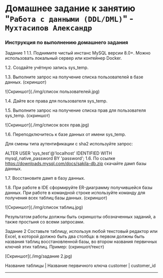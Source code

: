 # Домашнее задание к занятию "`Работа с данными (DDL/DML)`" - `Мухтасипов Александр`


### Инструкция по выполнению домашнего задания

Задание 1
1.1. Поднимите чистый инстанс MySQL версии 8.0+. Можно использовать локальный сервер или контейнер Docker.

1.2. Создайте учётную запись sys_temp.

1.3. Выполните запрос на получение списка пользователей в базе данных. (скриншот)

![Скриншот](./img/список пользователей.jpg)

1.4. Дайте все права для пользователя sys_temp.

1.5. Выполните запрос на получение списка прав для пользователя sys_temp. (скриншот)

![Скриншот](./img/список всех прав.jpg)

1.6. Переподключитесь к базе данных от имени sys_temp.

Для смены типа аутентификации с sha2 используйте запрос:

ALTER USER 'sys_test'@'localhost' IDENTIFIED WITH mysql_native_password BY 'password';
1.6. По ссылке https://downloads.mysql.com/docs/sakila-db.zip скачайте дамп базы данных.

1.7. Восстановите дамп в базу данных.

1.8. При работе в IDE сформируйте ER-диаграмму получившейся базы данных. При работе в командной строке используйте команду для получения всех таблиц базы данных. (скриншот)

![Скриншот](./img/список таблиц.jpg)

Результатом работы должны быть скриншоты обозначенных заданий, а также простыня со всеми запросами.

Задание 2
Составьте таблицу, используя любой текстовый редактор или Excel, в которой должно быть два столбца: в первом должны быть названия таблиц восстановленной базы, во втором названия первичных ключей этих таблиц. Пример: (скриншот/текст)

[Скриншот](./img/задание 2.jpg)

Название таблицы | Название первичного ключа
customer         | customer_id


---
